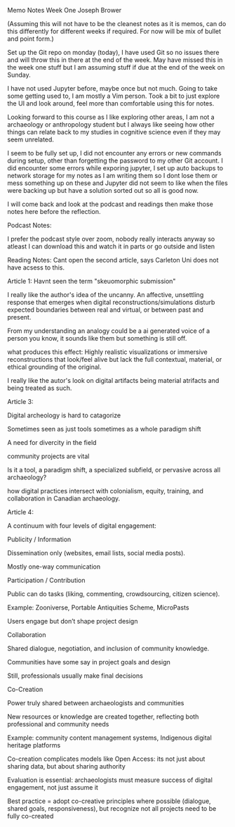 Memo Notes Week One
Joseph Brower

(Assuming this will not have to be the cleanest notes as it is memos, can do this differently for different weeks if required. For now will be mix of bullet and point form.)

Set up the Git repo on monday (today), I have used Git so no issues there and will throw this in there at the end of the week. May have missed this in the week one stuff but I am assuming stuff if due at the end of the week on Sunday.

I have not used Jupyter before, maybe once but not much. Going to take some getting used to, I am mostly a Vim person. Took a bit to just explore the UI and look around, feel more than comfortable using this for notes.

Looking forward to this course as I like exploring other areas, I am not a archaeology or anthropology student but I always like seeing how other things can relate back to my studies in cognitive science even if they may seem unrelated.

I seem to be fully set up, I did not encounter any errors or new commands during setup, other than forgetting the password to my other Git account. I did encounter some errors while exporing jupyter, I set up auto backups to network storage for my notes as I am writing them so I dont lose them or mess something up on these and Jupyter did not seem to like when the files were backing up but have a solution sorted out so all is good now. 

I will come back and look at the podcast and readings then make those notes here before the reflection.


Podcast Notes:

I prefer the podcast style over zoom, nobody really interacts anyway so atleast I can download this and watch it in parts or go outside and listen

Reading Notes:
Cant open the second article, says Carleton Uni does not have acsess to this.

Article 1:
Havnt seen the term "skeuomorphic submission"

I really like the author's idea of the uncanny. 
An affective, unsettling response that emerges when digital reconstructions/simulations disturb expected boundaries between real and virtual, or between past and present.

From my understanding an analogy could be a ai generated voice of a person you know, it sounds like them but something is still off.

what produces this effect:
Highly realistic visualizations or immersive reconstructions that look/feel alive but lack the full contextual, material, or ethical grounding of the original.

I really like the autor's look on digital artifacts being material atrifacts and being treated as such.



Article 3:

Digital archeology is hard to catagorize

Sometimes seen as just tools sometimes as a whole paradigm shift

A need for divercity in the field

community projects are vital

Is it a tool, a paradigm shift, a specialized subfield, or pervasive across all archaeology?

how digital practices intersect with colonialism, equity, training, and collaboration in Canadian archaeology.

Article 4:

A continuum with four levels of digital engagement:

Publicity / Information

Dissemination only (websites, email lists, social media posts).

Mostly one-way communication

Participation / Contribution

Public can do tasks (liking, commenting, crowdsourcing, citizen science).

Example: Zooniverse, Portable Antiquities Scheme, MicroPasts

Users engage but don’t shape project design

Collaboration

Shared dialogue, negotiation, and inclusion of community knowledge.

Communities have some say in project goals and design

Still, professionals usually make final decisions

Co-Creation

Power truly shared between archaeologists and communities

New resources or knowledge are created together, reflecting both professional and community needs

Example: community content management systems, Indigenous digital heritage platforms


Co-creation complicates models like Open Access: its not just about sharing data, but about sharing authority

Evaluation is essential: archaeologists must measure success of digital engagement, not just assume it

Best practice = adopt co-creative principles where possible (dialogue, shared goals, responsiveness), but recognize not all projects need to be fully co-created




